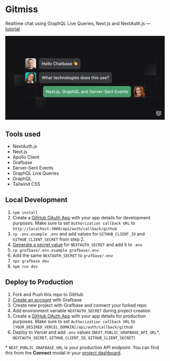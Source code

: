 # Gitmiss

Realtime chat using GraphQL Live Queries, Next.js and NextAuth.js &mdash; [tutorial](https://grafbase.com/guides/how-to-build-a-real-time-chat-app-with-nextjs-graphql-and-server-sent-events)

![Chatbase App](/public/og.png)

## Tools used

- NextAuth.js
- Next.js
- Apollo Client
- Grafbase
- Server-Sent Events
- GraphQL Live Queries
- GraphQL
- Tailwind CSS

## Local Development

1. `npm install`
2. Create a [GitHub OAuth App](https://docs.github.com/en/apps/oauth-apps/building-oauth-apps/creating-an-oauth-app) with your app details for development purposes. Make sure to set `Authorization callback URL` to `http://localhost:3000/api/auth/callback/github`
3. `cp .env.example .env` and add values for `GITHUB_CLIENT_ID` and `GITHUB_CLIENT_SECRET` from step 2.
4. [Generate a secret value](https://generate-secret.vercel.app) for `NEXTAUTH_SECRET` and add it to `.env`
5. `cp grafbase/.env.example grafbase/.env`
6. Add the same `NEXTAUTH_SECRET` to `grafbase/.env`
7. `npx grafbase dev`
8. `npm run dev`

## Deploy to Production

1. Fork and Push this repo to GitHub
2. [Create an account](https://grafbase.com) with Grafbase
3. Create new project with Grafbase and connect your forked repo
4. Add environment variable `NEXTAUTH_SECRET` during project creation
5. Create a [GitHub OAuth App](https://docs.github.com/en/apps/oauth-apps/building-oauth-apps/creating-an-oauth-app) with your app details for production purposes. Make sure to set `Authorization callback URL` to `[YOUR_DESIRED_VERCEL_DOMAIN]/api/auth/callback/github`
6. Deploy to Vercel and add `.env` values (`NEXT_PUBLIC_GRAFBASE_API_URL`\*, `NEXTAUTH_SECRET`, `GITHUB_CLIENT_ID`, `GITHUB_CLIENT_SECRET`)

\* `NEXT_PUBLIC_GRAFBASE_URL` is your production API endpoint. You can find this from the **Connect** modal in your [project dashboard](https://grafbase.com/dashboard).
